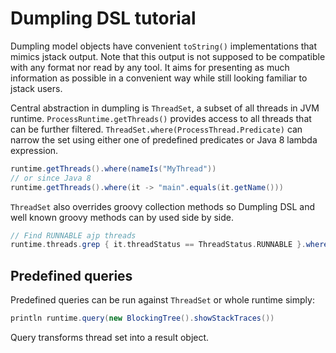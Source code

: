 # Dumpling DSL tutorial

Dumpling model objects have convenient `toString()` implementations that mimics
jstack output. Note that this output is not supposed to be compatible with any
format nor read by any tool. It aims for presenting as much information as
possible in a convenient way while still looking familiar to jstack users.

Central abstraction in dumpling is `ThreadSet`, a subset of all threads in JVM
runtime. `ProcessRuntime.getThreads()` provides access to all threads that can be
further filtered. `ThreadSet.where(ProcessThread.Predicate)` can narrow the set
using either one of predefined predicates or Java 8 lambda expression.

```java
runtime.getThreads().where(nameIs("MyThread"))
// or since Java 8
runtime.getThreads().where(it -> "main".equals(it.getName()))
````

`ThreadSet` also overrides groovy collection methods so Dumpling DSL and well
known groovy methods can by used side by side.

```groovy
// Find RUNNABLE ajp threads
runtime.threads.grep { it.threadStatus == ThreadStatus.RUNNABLE }.where(nameContains(~/ajp-.*/))
```

## Predefined queries

Predefined queries can be run against `ThreadSet` or whole runtime simply:

```groovy
println runtime.query(new BlockingTree().showStackTraces())
```

Query transforms thread set into a result object.
